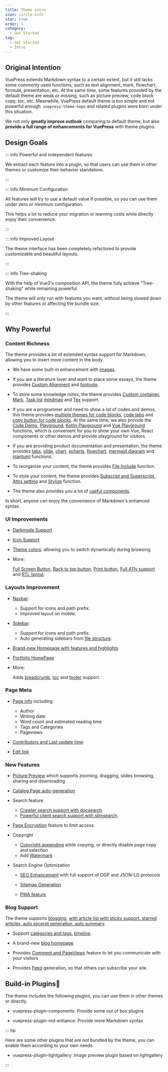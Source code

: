 ```yaml
---
title: Theme intro
icon: circle-info
star: true
order: 1
category:
  - Get Started
tag:
  - Get Started
  - Intro
---
```


## Original Intention

VuePress extends Markdown syntax to a certain extent, but it still lacks some commonly used functions, such as text alignment, mark, flowchart, formula, presentation, etc. At the same time, some features provided by the default theme are weak or missing, such as picture preview, code block copy, toc, etc. Meanwhile, VuePress default theme is too simple and not powerful enough. `vuepress-theme-hope` and related plugins were born under this situation.

We not only **greatly improve outlook** comparing to default theme, but also **provide a full range of enhancements for VuePress** with theme plugins.

## Design Goals

::: info Powerful and independent features

We extract each feature into a plugin, so that users can use them in other themes or customize their behavior standalone.

:::

::: info Minimum Configuration

All features will try to use a default value if possible, so you can use them under zero or minimum configuration.

This helps a lot to reduce your migration or learning costs while directly enjoy their convenience.

:::

::: info Improved Layout

The theme interface has been completely refactored to provide customizable and beautiful layouts.

:::

::: info Tree-shaking

With the help of Vue3's composition API, the theme fully achieve "Tree-shaking" while remaining powerful.

The theme will only run with features you want, without being slowed down by other features or affecting the bundle size.

:::

## Why Powerful

### Content Richness

The theme provides a lot of extended syntax support for Markdown, allowing you to insert more content in the body.

- We have some built-in enhancement with [images](../markdown/grammar/image.md).

- If you are a literature lover and want to place some essays, the theme provides [Custom Alignment](../markdown/stylize/align.md) and [footnote](../markdown/content/footnote.md).

- To store some knowledge notes, the theme provides [Custom container](../markdown/stylize/hint.md), [Mark](../markdown/stylize/mark.md), [Task list](../markdown/grammar/tasklist.md) [mindmap](../markdown/chart/markmap.md) and [Tex](../markdown/grammar/tex.md) support.

- If you are a programmer and need to show a lot of codes and demos, this theme provides [multiple themes for code blocks](../markdown/code/fence.md#code-block-themes), [code tabs](../markdown/code/code-tabs.md) and [copy button for code blocks](../markdown/code/fence.md#copy-button). At the same time, we also provide the [Code Demo](../markdown/code/demo.md), [Playground](../markdown/code/playground.md), [Kotlin Playground](../markdown/code/kotlin-playground.md) and [Vue Playground](../markdown/code/vue-playground.md) functions, which is convenient for you to show your own Vue, React components or other demos and provide playground for visitors.

- If you are providing product documentation and presentation, the theme provides [tabs](../markdown/content/tabs.md), [slide](../markdown/content/revealjs.md), [chart](../markdown/chart/chartjs.md), [echarts](../markdown/chart/echarts.md), [flowchart](../markdown/chart/flowchart.md), [mermaid diagram](../markdown/chart/mermaid.md) and [plantuml](../markdown/chart/plantuml.md) functions.

- To reorganize your content, the theme provides [File Include](../markdown/content/include.md) function.

- To style your content, the theme provides [Subscript and Superscript](../markdown/stylize/sup-sub.md), [Attrs setting](../markdown/stylize/attrs.md) and [Stylize](../markdown/stylize/stylize.md) function.

- The theme also provides you a lot of [useful components](../component/built-in.md).

In short, anyone can enjoy the convenience of Markdown's enhanced syntax.

### UI Improvements

- [Darkmode Support](../interface/darkmode.md)

- [Icon Support](../interface/icon.md)

- [Theme colors](../interface/theme-color.md): allowing you to switch dynamically during browsing

- More:

  [Full Screen Button](../interface/others.md#fullscreen-button), [Back to top button](../interface/others.md#back-to-top-button), [Print button](../interface/others.md#print-button), [Full A11y support](../interface/others.md#full-a11y-support) and [RTL layout](../interface/others.md#rtl-layout).

### Layouts Improvement

- [Navbar](../layout/navbar.md):

  - Support for icons and path prefix.
  - Improved layout on mobile.

- [Sidebar](../layout/sidebar.md):

  - Support for icons and path prefix.
  - Auto generating sidebars from [file structure](../layout/sidebar.md#generate-from-file-structure).

- [Brand-new Homepage with features and highlights](../layout/home.md)

- [Portfolio HomePage](../layout/portfolio.md)

- More:

  Adds [breadcrumb](../layout/page.md#breadcrumb), [toc](../layout/page.md#header-list) and [footer](../layout/footer.md) support.

### Page Meta

- [Page info](../feature/page-info.md) including:

  - Author
  - Writing date
  - Word count and estimated reading time
  - Tags and Categories
  - Pageviews

- [Contributors and Last update time](../feature/meta.md#git-based-information)

- [Edit link](../feature/meta.md#edit-link)

### New Features

- [Picture Preview](../feature/photo-swipe.md) which supports zooming, dragging, slides browsing, sharing and downloading

- [Catalog Page auto-generation](../feature/catalog.md)

- Search feature

  - [Crawler search support with docsearch](../feature/search.md#use-vuepressplugin-docsearch)
  - [Powerful client search support with slimsearch](../feature/search.md#use-vuepressplugin-slimsearch).

- [Page Encryption](../feature/encrypt.md) feature to limit access.

- Copyright

  - [Copyright appending](../feature/copyright.md) while copying, or directly disable page copy and selection
  - Add [Watermark](../feature/watermark.md)

- Search Engine Optimization

  - [SEO Enhancement](../advanced/seo.md) with full support of OGP and JSON-LD protocols

  - [Sitemap Generation](../advanced/sitemap.md)

  - [PWA feature](../advanced/pwa.md)

### Blog Support

The theme supports [blogging](../blog/intro.md), [with article list with sticky support, starred articles, auto excerpt generation, auto summary](../blog/article.md).

- Support [categories and tags](../blog/category-and-tags.md), [timeline](../blog/timeline.md).

- A brand-new [blog homepage](../blog/home.md).

- Provides [Comment and PageViews](../feature/comment.md) feature to let you communicate with your visitors

- Provides [Feed](../advanced/feed.md) generation, so that others can subscribe your site.

## Build-in Plugins🧩

The theme includes the following plugins, you can use them in other themes or directly.

- <ProjectLink name="components">vuepress-plugin-components</ProjectLink>: Provide some out of box plugins

- <ProjectLink name="md-enhance">vuepress-plugin-md-enhance</ProjectLink>: Provide more Markdown syntax

::: tip

Here are some other plugins that are not bundled by the theme, you can enable them according to your own needs.

- <ProjectLink name="lightgallery">vuepress-plugin-lightgallery</ProjectLink>: Image preview plugin based on lightgallery

:::
